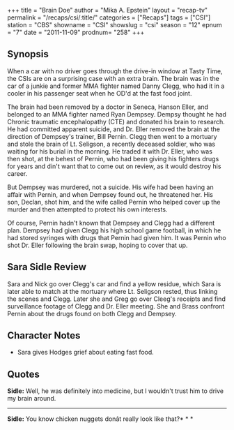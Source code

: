+++
title = "Brain Doe"
author = "Mika A. Epstein"
layout = "recap-tv"
permalink = "/recaps/csi/:title/"
categories = ["Recaps"]
tags = ["CSI"]
station = "CBS"
showname = "CSI"
showslug = "csi"
season = "12"
epnum = "7"
date = "2011-11-09"
prodnum= "258"
+++

## Synopsis

When a car with no driver goes through the drive-in window at Tasty Time, the CSIs are on a surprising case with an extra brain. The brain was in the car of a junkie and former MMA fighter named Danny Clegg, who had it in a cooler in his passenger seat when he OD'd at the fast food joint.

The brain had been removed by a doctor in Seneca, Hanson Eller, and belonged to an MMA fighter named Ryan Dempsey. Dempsy thought he had Chronic traumatic encephalopathy (CTE) and donated his brain to research. He had committed apparent suicide, and Dr. Eller removed the brain at the direction of Dempsey's trainer, Bill Pernin. Clegg then went to a mortuary and stole the brain of Lt. Seligson, a recently deceased soldier, who was waiting for his burial in the morning. He traded it with Dr. Eller, who was then shot, at the behest of Pernin, who had been giving his fighters drugs for years and din't want that to come out on review, as it would destroy his career.

But Dempsey was murdered, not a suicide. His wife had been having an affair with Pernin, and when Dempsey found out, he threatened her. His son, Declan, shot him, and the wife called Pernin who helped cover up the murder and then attempted to protect his own interests.

Of course, Pernin hadn't known that Dempsey and Clegg had a different plan. Dempsey had given Clegg his high school game football, in which he had stored syringes with drugs that Pernin had given him. It was Pernin who shot Dr. Eller following the brain swap, hoping to cover that up.

## Sara Sidle Review

Sara and Nick go over Clegg's car and find a yellow residue, which Sara is later able to match at the mortuary where Lt. Seligson rested, thus linking the scenes and Clegg. Later she and Greg go over Cleeg's receipts and find surveillance footage of Clegg and Dr. Eller meeting. She and Brass confront Pernin about the drugs found on both Clegg and Dempsey.

## Character Notes

* Sara gives Hodges grief about eating fast food.

## Quotes

**Sidle:** Well, he was definitely into medicine, but I wouldn't trust him to drive my brain around.

* * *

**Sidle:** You know chicken nuggets donât really look like that?* * *

